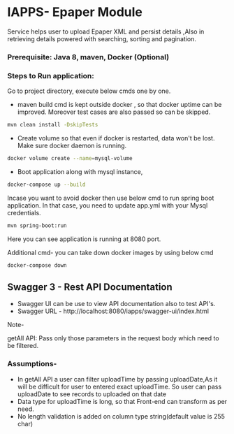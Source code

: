 # IAPPS- Epaper Module
Service helps user to upload Epaper XML and persist details ,Also in retrieving details powered with searching, sorting and pagination.

### Prerequisite: Java 8, maven, Docker (Optional)

### Steps to Run application:
Go to project directory, execute below cmds one by one.

- maven build cmd is kept outside docker , so that docker uptime can be improved. Moreover test cases are also passed so can be skipped.
```sh
mvn clean install -DskipTests
```

- Create volume so that even if docker is restarted, data won't be lost. Make sure docker daemon is running.
```sh
docker volume create --name=mysql-volume
```
- Boot application along with mysql instance,  
```sh
docker-compose up --build
```

Incase you want to avoid docker then use below cmd to run spring boot application. In that case, you need to update app.yml with your Mysql credentials. 

```sh
mvn spring-boot:run
```

Here you can see application is running at 8080 port.

Additional cmd- you can take down docker images by using below cmd

```sh
docker-compose down
```

## Swagger 3 - Rest API Documentation
- Swagger UI can be use to view API documentation also to test API's.
- Swagger URL - http://localhost:8080/iapps/swagger-ui/index.html

Note-

getAll API: Pass only those parameters in the request body which need to be filtered.



### Assumptions- 
- In getAll API a user can filter uploadTime by passing uploadDate,As it will be difficult for user to entered exact uploadTime.
   So user can pass uploadDate to see records to uploaded on that date
-  Data type for uploadTime is long, so that Front-end can transform as per need.
- No length validation is added on column type string(default value is 255 char)






